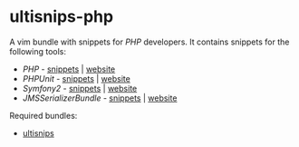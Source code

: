 # ultisnips-php #

A vim bundle with snippets for *PHP* developers.
It contains snippets for the following tools:
 - *PHP* - [snippets](doc/php.md) | [website][php-website]
 - *PHPUnit* - [snippets](doc/phpunit.md) | [website][phpunit-website]
 - *Symfony2* - [snippets](doc/symfony2.md) | [website][symfony2-website]
 - *JMSSerializerBundle* - [snippets](doc/jms.md) | [website][jms-website]

Required bundles:
 - [ultisnips](https://github.com/SirVer/ultisnips)

[php-website]: http://php.net
[phpunit-website]: https://phpunit.de
[symfony2-website]: http://symfony.com
[jms-website]: http://jmsyst.com/bundles/JMSSerializerBundle
